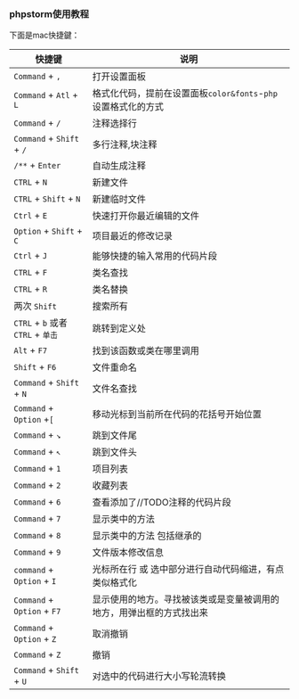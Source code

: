 ### phpstorm使用教程
下面是mac快捷鍵：

|快捷键| 说明
| ---- |----
|`Command` + `,` | 打开设置面板
|`Command` + `Atl` + `L` | 格式化代码，提前在设置面板`color&fonts`-`php`设置格式化的方式
|`Command` + `/`| 注释选择行
|`Command` + `Shift` + `/`|多行注释,块注释 
|`/**` + `Enter`|自动生成注释
|`CTRL` + `N` | 新建文件
|`CTRL` + `Shift` + `N` | 新建临时文件
|`Ctrl` + `E` | 快速打开你最近编辑的文件
|`Option` + `Shift` + `C` | 项目最近的修改记录
|`Ctrl` + `J`|能够快捷的输入常用的代码片段
|`CTRL` + `F` |类名查找
|`CTRL` + `R` |类名替换
|两次 `Shift` | 搜索所有
|`CTRL` + `b` 或者 `CTRL` + `单击` | 跳转到定义处
|`Alt` + `F7` | 找到该函数或类在哪里调用
|`Shift` + `F6` | 文件重命名
|`Command` + `Shift` + `N` | 文件名查找
|`Command` + `Option` +`[` | 移动光标到当前所在代码的花括号开始位置
|`Command` + `↘` | 跳到文件尾
|`Command` + `↖` | 跳到文件头
|`Command` + `1` | 项目列表
|`Command` + `2` | 收藏列表
|`Command` + `6` | 查看添加了//TODO注释的代码片段
|`Command` + `7` | 显示类中的方法
|`Command` + `8` | 显示类中的方法 包括继承的
|`Command` + `9` | 文件版本修改信息
|`command` + `Option` + `I` | 光标所在行 或 选中部分进行自动代码缩进，有点类似格式化
|`Command` + `Option` + `F7`| 显示使用的地方。寻找被该类或是变量被调用的地方，用弹出框的方式找出来
|`Command` + `Option` + `Z` | 取消撤销
|`Command` + `Z` | 撤销
|`Command` + `Shift` + `U` |对选中的代码进行大小写轮流转换